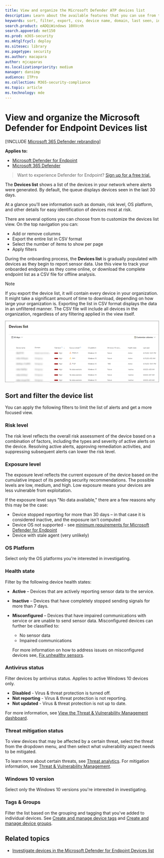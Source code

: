 ```yaml
---
title: View and organize the Microsoft Defender ATP devices list
description: Learn about the available features that you can use from the Devices list such as sorting, filtering, and exporting the list to enhance investigations.
keywords: sort, filter, export, csv, device name, domain, last seen, internal IP, health state, active alerts, active malware detections, threat category, review alerts, network, connection, malware, type, password stealer, ransomware, exploit, threat, general malware, unwanted software
search.product: eADQiWindows 10XVcnh
search.appverid: met150
ms.prod: m365-security
ms.mktglfcycl: deploy
ms.sitesec: library
ms.pagetype: security
ms.author: macapara
author: mjcaparas
ms.localizationpriority: medium
manager: dansimp
audience: ITPro
ms.collection: M365-security-compliance
ms.topic: article
ms.technology: mde
---
```


# View and organize the Microsoft Defender for Endpoint Devices list

[!INCLUDE [Microsoft 365 Defender rebranding](../../includes/microsoft-defender.md)]


**Applies to:**
- [Microsoft Defender for Endpoint](https://go.microsoft.com/fwlink/?linkid=2154037)
- [Microsoft 365 Defender](https://go.microsoft.com/fwlink/?linkid=2118804)

> Want to experience Defender for Endpoint? [Sign up for a free trial.](https://www.microsoft.com/microsoft-365/windows/microsoft-defender-atp?ocid=docs-wdatp-machinesview-abovefoldlink)


The **Devices list** shows a list of the devices in your network where alerts were generated. By default, the queue displays devices seen in the last 30 days.  

At a glance you'll see information such as domain, risk level, OS platform, and other details for easy identification of devices most at risk.

There are several options you can choose from to customize the devices list view. On the top navigation you can:

- Add or remove columns
- Export the entire list in CSV format
- Select the number of items to show per page
- Apply filters

During the onboarding process, the **Devices list** is gradually populated with devices as they begin to report sensor data. Use this view to track your onboarded endpoints as they come online, or download the complete endpoint list as a CSV file for offline analysis.

>[!NOTE]
> If you export the device list, it will contain every device in your organization. It might take a significant amount of time to download, depending on how large your organization is. Exporting the list in CSV format displays the data in an unfiltered manner. The CSV file will include all devices in the organization, regardless of any filtering applied in the view itself.

![Image of devices list with list of devices](images/device-list.png)

## Sort and filter the device list

You can apply the following filters to limit the list of alerts and get a more focused view.

### Risk level

The risk level reflects the overall risk assessment of the device based on a combination of factors, including the types and severity of active alerts on the device. Resolving active alerts, approving remediation activities, and suppressing subsequent alerts can lower the risk level.

### Exposure level

The exposure level reflects the current exposure of the device based on the cumulative impact of its pending security recommendations. The possible levels are low, medium, and high. Low exposure means your devices are less vulnerable from exploitation.

If the exposure level says "No data available," there are a few reasons why this may be the case:

- Device stopped reporting for more than 30 days – in that case it is considered inactive, and the exposure isn't computed
- Device OS not supported - see [minimum requirements for Microsoft Defender for Endpoint](minimum-requirements.md)
- Device with stale agent (very unlikely)

### OS Platform

Select only the OS platforms you're interested in investigating.

### Health state

Filter by the following device health states:

- **Active** – Devices that are actively reporting sensor data to the service.
- **Inactive** – Devices that have completely stopped sending signals for more than 7 days.
- **Misconfigured** – Devices that have impaired communications with service or are unable to send sensor data. Misconfigured devices can further be classified to:
  - No sensor data
  - Impaired communications

  For more information on how to address issues on misconfigured devices see, [Fix unhealthy sensors](fix-unhealthy-sensors.md).

### Antivirus status

Filter devices by antivirus status. Applies to active Windows 10 devices only.

- **Disabled** - Virus & threat protection is turned off.
- **Not reporting** - Virus & threat protection is not reporting.
- **Not updated** - Virus & threat protection is not up to date.

For more information, see [View the Threat & Vulnerability Management dashboard](tvm-dashboard-insights.md).

### Threat mitigation status

To view devices that may be affected by a certain threat, select the threat from the dropdown menu, and then select what vulnerability aspect needs to be mitigated.

To learn more about certain threats, see [Threat analytics](threat-analytics.md). For mitigation information, see [Threat & Vulnerability Management](next-gen-threat-and-vuln-mgt.md).

### Windows 10 version

Select only the Windows 10 versions you're interested in investigating.

### Tags & Groups

Filter the list based on the grouping and tagging that you've added to individual devices. See [Create and manage device tags](machine-tags.md) and [Create and manage device groups](machine-groups.md).

## Related topics

- [Investigate devices in the Microsoft Defender for Endpoint Devices list](investigate-machines.md)

